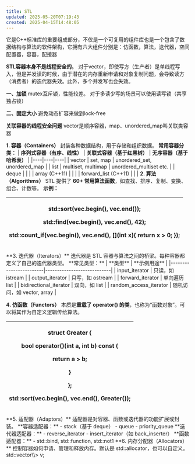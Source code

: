 ```yaml
---
title: STL
updated: 2025-05-20T07:19:43
created: 2025-04-15T14:48:05
---
```


它是C++标准库的重要组成部分，不仅是一个可复用的组件库也是一个包含了数据结构与算法的软件架构，它拥有六大组件分别是：仿函数，算法，迭代器，空间配置器，容器，配接器

**STL容器本身不是线程安全的**。
对于vector，即使写方（生产者）是单线程写入，但是并发读的时候，由于潜在的内存重新申请和对象复制问题，会导致读方（消费者）的迭代器失效。此外，多个并发写也会失效。

**一、加锁**
mutex互斥锁，性能较差。
对于多读少写的场景可以使用读写锁（共享独占锁）

**二、固定大小**
避免动态扩容来做到lock-free

**关联容器的线程安全问题**
vector是顺序容器，map、unordered_map叫关联类容器

**1. 容器（Containers）**
封装各种数据结构，用于存储和组织数据。
**常用容器分类：**
| **序列式容器（有序、线性）** | **关联式容器（基于红黑树）** | **无序容器（基于哈希表）** |
|----|----|----|
| vector | set, map | unordered_set, unordered_map |
| list | multiset, multimap | unordered_multiset etc. |
| deque |  |  |
| array (C++11) |  |  |
| forward_list (C++11) |  |  |
**2. 算法（Algorithms）**
STL 提供了 **60+ 常用算法函数**，如查找、排序、复制、变换、组合、计数等。
**示例：**
<table>
<colgroup>
<col style="width: 100%" />
</colgroup>
<thead>
<tr class="header">
<th><p>std::sort(vec.begin(), vec.end());</p>
<p>std::find(vec.begin(), vec.end(), 42);</p>
<p>std::count_if(vec.begin(), vec.end(), [](int x){ return x &gt; 0; });</p></th>
</tr>
</thead>
<tbody>
</tbody>
</table>
**3. 迭代器（Iterators）**
迭代器是 STL 容器与算法之间的桥梁。每种容器都定义了自己的迭代器类型。
**常见类型：**
| **类型**               | **示例用途**               |
|------------------------|----------------------------|
| input_iterator         | 只读，如 istream           |
| output_iterator        | 只写，如 ostream           |
| forward_iterator       | 单向遍历 list              |
| bidirectional_iterator | 双向，如 list              |
| random_access_iterator | 随机访问，如 vector, array |

**4. 仿函数（Functors）**
本质是**重载了 operator() 的类**，也称为“函数对象”。可以将其作为自定义逻辑传给算法。
<table>
<colgroup>
<col style="width: 100%" />
</colgroup>
<thead>
<tr class="header">
<th><p>struct Greater {</p>
<p>bool operator()(int a, int b) const {</p>
<p>return a &gt; b;</p>
<p>}</p>
<p>};</p>
<p>std::sort(vec.begin(), vec.end(), Greater());</p></th>
</tr>
</thead>
<tbody>
</tbody>
</table>
**5. 适配器（Adaptors）**
适配器是对容器、函数或迭代器的功能扩展或封装。
**容器适配器：**
- stack（基于 deque）
- queue
- priority_queue
**迭代器适配器：**
- reverse_iterator
- insert_iterator（如 back_inserter）
**函数适配器：**
- std::bind, std::function, std::not1
**6. 内存分配器（Allocators）**
控制容器如何申请、管理和释放内存。默认是 std::allocator，也可以自定义。
std::vector\<int, MyCustomAllocator\<int\>\> v;

